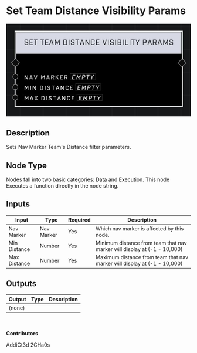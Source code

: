 # Set Team Distance Visibility Params
![](../../../.gitbook/assets/set-team-distance-visibility-params.JPG)
## Description
Sets Nav Marker Team's Distance filter parameters.

## Node Type
Nodes fall into two basic categories: Data and Execution. This node Executes a function directly in the node string.

## Inputs
| Input | Type | Required | Description |
|------------------|------------------|----------|--------------------------------------------------------------|
| Nav Marker | Nav Marker | Yes | Which nav marker is affected by this node. |
| Min Distance | Number | Yes | Minimum distance from team that nav marker will display at (-1 - 10,000) |
| Max Distance | Number | Yes | Maximum distance from team that nav marker will display at (-1 - 10,000) |

## Outputs
| Output | Type | Description |
|------------------|------------------|--------------------------------------------------------------|
| (none) | | |

\
\
**Contributors**

AddiCt3d 2CHa0s